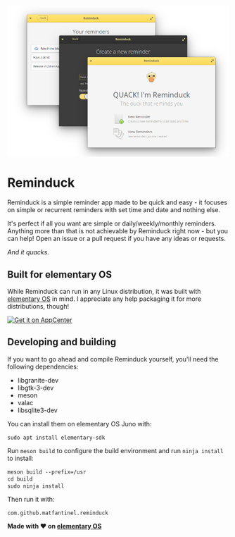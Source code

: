 <p align="center">
    <img src="data/screenshots/Main.png" alt="Screenshot" />
</p>

# Reminduck

Reminduck is a simple reminder app made to be quick and easy - it focuses on simple or recurrent reminders with set time and date and nothing else.

It's perfect if all you want are simple or daily/weekly/monthly reminders. Anything more than that is not achievable by Reminduck right now - but you can help! Open an issue or a pull request if you have any ideas or requests.

_And it quacks._

## Built for elementary OS

While Reminduck can run in any Linux distribution, it was built with [elementary OS] in mind. I appreciate any help packaging it for more distributions, though!

[![Get it on AppCenter](https://appcenter.elementary.io/badge.svg)][AppCenter]


## Developing and building

If you want to go ahead and compile Reminduck yourself, you'll need the following dependencies:

* libgranite-dev
* libgtk-3-dev
* meson
* valac
* libsqlite3-dev

You can install them on elementary OS Juno with:

```shell
sudo apt install elementary-sdk
```

Run `meson build` to configure the build environment and run `ninja install`
to install:

```shell
meson build --prefix=/usr
cd build
sudo ninja install
```

Then run it with:

```shell
com.github.matfantinel.reminduck
```


**Made with :heart: on [elementary OS]**

[elementary OS]: https://elementary.io
[AppCenter]: https://appcenter.elementary.io/com.github.matfantinel.reminduck
